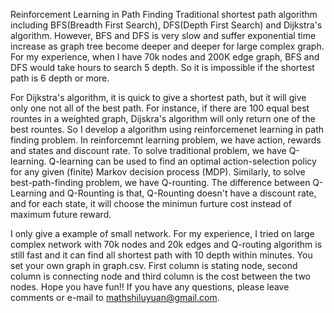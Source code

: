 
Reinforcement Learning in Path Finding
Traditional shortest path algorithm including BFS(Breadth First Search), DFS(Depth First Search) and Dijkstra's algorithm.
However, BFS and DFS is very slow and suffer exponential time increase as graph tree become deeper and deeper for large complex graph. For my experience, when I have 70k nodes and 200K edge graph, BFS and DFS would take hours to search 5 depth. So it is impossible if the shortest path is 6 depth or more.


For Dijkstra's algorithm, it is quick to give a shortest path, but it will give only one not all of the best path. For instance, if there are 100 equal best rountes in a weighted graph, Dijskra's algorithm will only return one of the best rountes.
So I develop a algorithm using reinforcemenet learning in path finding problem. In reinforcemnt learning problem, we have action, rewards and states and discount rate. To solve traditional problem, we have Q-learning. Q-learning can be used to find an optimal action-selection policy for any given (finite) Markov decision process (MDP). Similarly, to solve best-path-finding problem, we have Q-rounting. The difference between Q-Learning and Q-Rounting is that, Q-Rounting doesn't have a discount rate, and for each state, it will choose the minimun furture cost instead of maximum future reward.

I only give a example of small network. For my experience, I tried on large complex network with 70k nodes and 20k edges and Q-routing algorithm is still fast and it can find all shortest path with 10 depth within minutes.
You set your own graph in graph.csv. First column is stating node, second column is connecting node and third column is the cost between the two nodes.
Hope you have fun!! If you have any questions, please leave comments or e-mail to mathshiluyuan@gmail.com.
